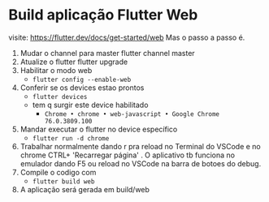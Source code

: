
# Build aplicação Flutter Web
visite: https://flutter.dev/docs/get-started/web
Mas o passo a passo é.

1. Mudar o channel para master
flutter channel master
2. Atualize o flutter
flutter upgrade
3. Habilitar o modo web
   * `flutter config --enable-web`
4. Conferir se os devices estao prontos
   * `flutter devices`
   * tem q surgir este device habilitado
     * `Chrome • chrome • web-javascript • Google Chrome 76.0.3809.100`
5. Mandar executar o flutter no device específico
   * `flutter run -d chrome`
6. Trabalhar normalmente dando r pra reload no Terminal do VSCode e no chrome CTRL+ 'Recarregar página' . O aplicativo tb funciona no emulador dando F5 ou reload no VSCode na barra de botoes do debug.
8. Compile o codigo com
   * `flutter build web`
9. A aplicação será gerada em build/web

